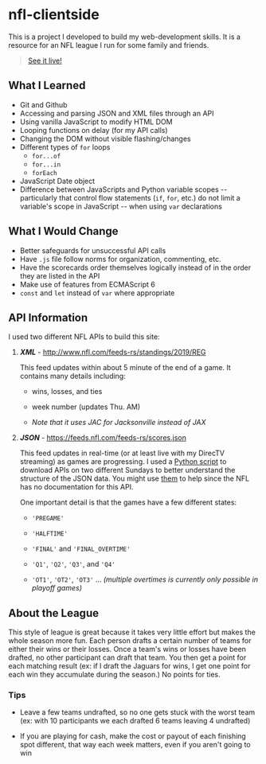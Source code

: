 # nfl-clientside

This is a project I developed to build my web-development skills. It is a resource for an NFL league I run for some family and friends.

> [See it live!](http://nfl.mathfireworks.com/)

## What I Learned

- Git and Github
- Accessing and parsing JSON and XML files through an API
- Using vanilla JavaScript to modify HTML DOM
- Looping functions on delay (for my API calls)
- Changing the DOM without visible flashing/changes
- Different types of `for` loops
  - `for...of`
  - `for...in`
  - `forEach`
- JavaScript Date object
- Difference between JavaScripts and Python variable scopes -- particularly that control flow statements (`if`, `for`, etc.) do not limit a variable's scope in JavaScript -- when using `var` declarations

## What I Would Change

- Better safeguards for unsuccessful API calls
- Have `.js` file follow norms for organization, commenting, etc.
- Have the scorecards order themselves logically instead of in the order they are listed in the API
- Make use of features from ECMAScript 6
- `const` and `let` instead of `var` where appropriate

## API Information

I used two different NFL APIs to build this site:

1. **_XML_** - <http://www.nfl.com/feeds-rs/standings/2019/REG>

   This feed updates within about 5 minute of the end of a game. It contains many details including:

   - wins, losses, and ties

   - week number (updates Thu. AM)

   - _Note that it uses JAC for Jacksonville instead of JAX_

2. **_JSON_** - <https://feeds.nfl.com/feeds-rs/scores.json>

   This feed updates in real-time (or at least live with my DirecTV streaming) as games are progressing. I used a [Python script](https://github.com/TylerAuer/nfl-clientside/blob/master/api_downloader.py) to download APIs on two different Sundays to better understand the structure of the JSON data. You might use [them](https://github.com/TylerAuer/nfl-clientside/tree/master/APIs) to help since the NFL has no documentation for this API.

   One important detail is that the games have a few different states:

   - `'PREGAME'`

   - `'HALFTIME'`

   - `'FINAL'` and `'FINAL_OVERTIME'`

   - `'Q1'`, `'Q2'`, `'Q3'`, and `'Q4'`

   - `'OT1'`, `'OT2'`, `'OT3'` ... _(multiple overtimes is currently only possible in playoff games)_

## About the League

This style of league is great because it takes very little effort but makes the whole season more fun. Each person drafts a certain number of teams for either their wins or their losses. Once a team's wins or losses have been drafted, no other participant can draft that team. You then get a point for each matching result (ex: if I draft the Jaguars for wins, I get one point for each win they accumulate during the season.) No points for ties.

### **Tips**

- Leave a few teams undrafted, so no one gets stuck with the worst team (ex: with 10 participants we each drafted 6 teams leaving 4 undrafted)

- If you are playing for cash, make the cost or payout of each finishing spot different, that way each week matters, even if you aren't going to win

